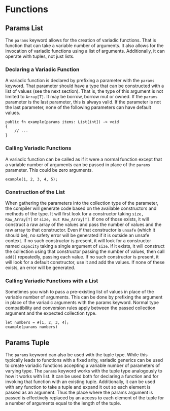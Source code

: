 # Functions

## Params List

The `params` keyword allows for the creation of variadic functions. That is function that can take a variable number of arguments. It also allows for the invocation of variadic functions using a list of arguments. Additionally, it can operate with tuples, not just lists.

### Declaring a Variadic Function

A variadic function is declared by prefixing a parameter with the `params` keyword. That parameter should have a type that can be constructed with a list of values (see the next section). That is, the type of this argument is not limited to `Array[T]`. It may be borrow, borrow mut or owned. If the `params` parameter is the last parameter, this is always valid. If the parameter is not the last parameter, none of the following parameters can have default values.

```adamant
public fn example(params items: List[int]) -> void
{
    // ...
}
```

### Calling Variadic Functions

A variadic function can be called as if it were a normal function except that a variable number of arguments can be passed in place of the `params` parameter. This could be zero arguments.

```adamant
example(1, 2, 3, 4, 5);
```

### Construction of the List

When gathering the parameters into the collection type of the parameter, the compiler will generate code based on the available constructors and methods of the type. It will first look for a constructor taking `size, Raw_Array[T]` or `size, mut Raw_Array[T]`. If one of those exists, it will construct a raw array of the values and pass the number of values and the raw array to that constructor. Even if that constructor is `unsafe` (which it should be), no safety error will be generated if it is outside an unsafe context. If no such constructor is present, it will look for a constructor named `capacity` taking a single argument of `size`. If it exists, it will construct the collection using that constructor passing the number of values, then call `add()` repeatedly, passing each value. If no such constructor is present, it will look for a default constructor, use it and add the values. If none of these exists, an error will be generated.

### Calling Variadic Functions with a List

Sometimes you wish to pass a pre-existing list of values in place of the variable number of arguments. This can be done by prefixing the argument in place of the variadic arguments with the params keyword. Normal type compatibility and conversion rules apply between the passed collection argument and the expected collection type.

```adamant
let numbers = #[1, 2, 3, 4];
example(params numbers)
```

## Params Tuple

The `params` keyword can also be used with the tuple type. While this typically leads to functions with a fixed arity, variadic generics can be used to create variadic functions accepting a variable number of parameters of varying type. The `params` keyword works with the tuple type analogously to how it works with list. It can be used both for declaring a function and for invoking that function with an existing tuple. Additionally, it can be used with any function to take a tuple and expand it out so each element is passed as an argument. Thus the place where the params argument is passed is effectively replaced by an access to each element of the tuple for a number of arguments equal to the length of the tuple.
